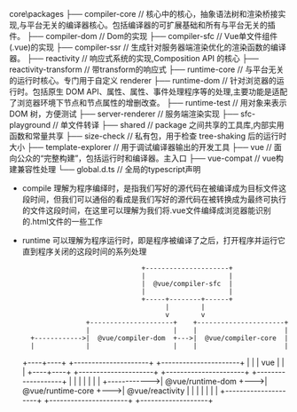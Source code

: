 core\packages
├── compiler-core   //  核心中的核心，抽象语法树和渲染桥接实现,与平台无关的编译器核心。包括编译器的可扩展基础和所有与平台无关的插件。
├── compiler-dom    //  Dom的实现
├── compiler-sfc    //  Vue单文件组件(.vue)的实现
├── compiler-ssr    //  生成针对服务器端渲染优化的渲染函数的编译器。
├── reactivity      //  响应式系统的实现,Composition API 的核心
├── reactivity-transform    //  带transform的响应式
├── runtime-core    //  与平台无关的运行时核心。专门用于自定义 renderer
├── runtime-dom     //  针对浏览器的运行时。包括原生 DOM API、属性、属性、事件处理程序等的处理,主要功能是适配了浏览器环境下节点和节点属性的增删改查。
├── runtime-test    //  用对象来表示 DOM 树，方便测试
├── server-renderer //  服务端渲染实现
├── sfc-playground  //  单文件转译
├── shared          //  package 之间共享的工具库,内部实用函数和常量共享
├── size-check      //  私有包，用于检查 tree-shaking 后的运行时大小
├── template-explorer   //  用于调试编译器输出的开发工具
├── vue             //  面向公众的“完整构建”，包括运行时和编译器。主入口
├── vue-compat      //  vue构建兼容性处理
└── global.d.ts     //  全局的typescript声明

- compile 理解为程序编绎时，是指我们写好的源代码在被编译成为目标文件这段时间，但我们可以通俗的看成是我们写好的源代码在被转换成为最终可执行的文件这段时间，在这里可以理解为我们将.vue文件编绎成浏览器能识别的.html文件的一些工作
- runtime 可以理解为程序运行时，即是程序被编译了之后，打开程序并运行它直到程序关闭的这段时间的系列处理

                                    +---------------------+
                                    |                     |
                                    |  @vue/compiler-sfc  |
                                    |                     |
                                    +-----+--------+------+
                                          |        |
                                          v        v
                      +---------------------+    +----------------------+
                      |                     |    |                      |
        +------------>|  @vue/compiler-dom  +--->|  @vue/compiler-core  |
        |             |                     |    |                      |
  +----+----+        +---------------------+    +----------------------+
  |         |
  |   vue   |
  |         |
  +----+----+        +---------------------+    +----------------------+    +-------------------+
  |             |                     |    |                      |    |                   |
  +------------>|  @vue/runtime-dom   +--->|  @vue/runtime-core   +--->|  @vue/reactivity  |
  |                     |    |                      |    |                   |
  +---------------------+    +----------------------+    +-------------------+
